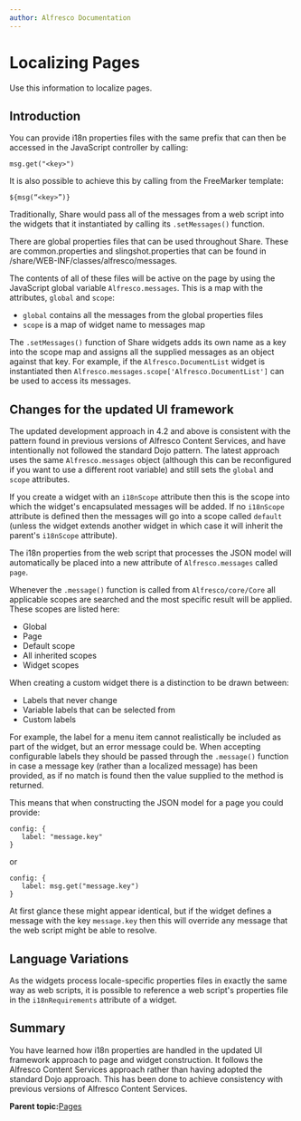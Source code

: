 ```yaml
---
author: Alfresco Documentation
---
```


# Localizing Pages

Use this information to localize pages.

## Introduction

You can provide i18n properties files with the same prefix that can then be accessed in the JavaScript controller by calling:

```
msg.get("<key>")
```

It is also possible to achieve this by calling from the FreeMarker template:

```
${msg(“<key>”)}
```

Traditionally, Share would pass all of the messages from a web script into the widgets that it instantiated by calling its `.setMessages()` function.

There are global properties files that can be used throughout Share. These are common.properties and slingshot.properties that can be found in /share/WEB-INF/classes/alfresco/messages.

The contents of all of these files will be active on the page by using the JavaScript global variable `Alfresco.messages`. This is a map with the attributes, `global` and `scope`:

-   `global` contains all the messages from the global properties files
-   `scope` is a map of widget name to messages map

The `.setMessages()` function of Share widgets adds its own name as a key into the scope map and assigns all the supplied messages as an object against that key. For example, if the `Alfresco.DocumentList` widget is instantiated then `Alfresco.messages.scope['Alfresco.DocumentList']` can be used to access its messages.

## Changes for the updated UI framework

The updated development approach in 4.2 and above is consistent with the pattern found in previous versions of Alfresco Content Services, and have intentionally not followed the standard Dojo pattern. The latest approach uses the same `Alfresco.messages` object \(although this can be reconfigured if you want to use a different root variable\) and still sets the `global` and `scope` attributes.

If you create a widget with an `i18nScope` attribute then this is the scope into which the widget's encapsulated messages will be added. If no `i18nScope` attribute is defined then the messages will go into a scope called `default` \(unless the widget extends another widget in which case it will inherit the parent's `i18nScope` attribute\).

The i18n properties from the web script that processes the JSON model will automatically be placed into a new attribute of `Alfresco.messages` called `page`.

Whenever the `.message()` function is called from `Alfresco/core/Core` all applicable scopes are searched and the most specific result will be applied. These scopes are listed here:

-   Global
-   Page
-   Default scope
-   All inherited scopes
-   Widget scopes

When creating a custom widget there is a distinction to be drawn between:

-   Labels that never change
-   Variable labels that can be selected from
-   Custom labels

For example, the label for a menu item cannot realistically be included as part of the widget, but an error message could be. When accepting configurable labels they should be passed through the `.message()` function in case a message key \(rather than a localized message\) has been provided, as if no match is found then the value supplied to the method is returned.

This means that when constructing the JSON model for a page you could provide:

```
config: {
   label: "message.key"
}
```

or

```
config: {
   label: msg.get("message.key")
}
```

At first glance these might appear identical, but if the widget defines a message with the key `message.key` then this will override any message that the web script might be able to resolve.

## Language Variations

As the widgets process locale-specific properties files in exactly the same way as web scripts, it is possible to reference a web script's properties file in the `i18nRequirements` attribute of a widget.

## Summary

You have learned how i18n properties are handled in the updated UI framework approach to page and widget construction. It follows the Alfresco Content Services approach rather than having adopted the standard Dojo approach. This has been done to achieve consistency with previous versions of Alfresco Content Services.

**Parent topic:**[Pages](../concepts/dev-extensions-share-tutorials-pages.md)

